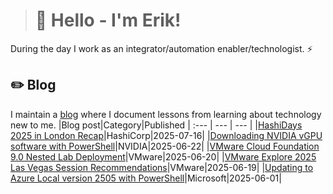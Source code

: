 > # 👾 Hello - I'm Erik!
During the day I work as an integrator/automation enabler/technologist. ⚡
## ✏️ Blog
I maintain a [blog](https://blog.graa.dev) where I document lessons from learning about technology new to me.
|Blog post|Category|Published
| :--- | --- | --- |
|[HashiDays 2025 in London Recap](https://blog.graa.dev/HashiDays2025-Recap)|HashiCorp|2025-07-16|
|[Downloading NVIDIA vGPU software with PowerShell](https://blog.graa.dev/PowerShell-NVIDIASoftware)|NVIDIA|2025-06-22|
|[VMware Cloud Foundation 9.0 Nested Lab Deployment](https://blog.graa.dev/VCF9-NestedLab)|VMware|2025-06-20|
|[VMware Explore 2025 Las Vegas Session Recommendations](https://blog.graa.dev/Explore2025-ContentCatalog)|VMware|2025-06-19|
|[Updating to Azure Local version 2505 with PowerShell](https://blog.graa.dev/AzureLocal-UpdatePowerShell2505)|Microsoft|2025-06-01|
